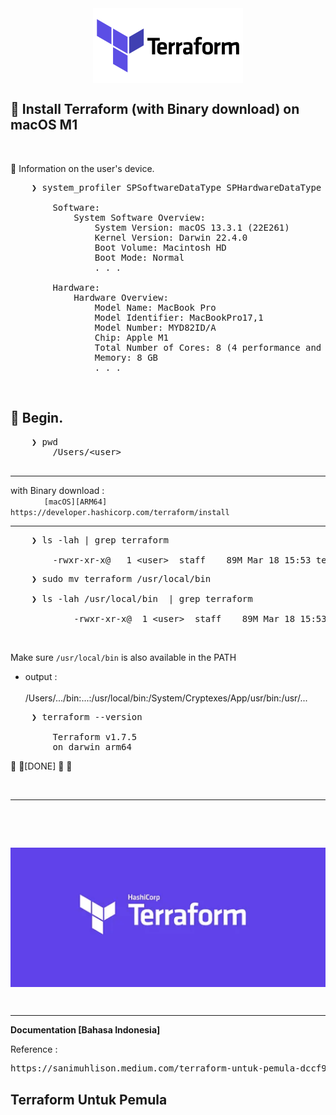 <div align="center">
    <img src="./terraformio-ar21.svg" alt="terraform_logo" style="display: block; margin: 0 auto;">
</div> 

## &#x1F530; Install Terraform (with Binary download) on macOS M1

&nbsp;

&#x1F516; Information on the user's device.<br />

<pre>
    ❯ system_profiler SPSoftwareDataType SPHardwareDataType

        Software:
            System Software Overview:
                System Version: macOS 13.3.1 (22E261)
                Kernel Version: Darwin 22.4.0
                Boot Volume: Macintosh HD
                Boot Mode: Normal    
                . . .

        Hardware:
            Hardware Overview:
                Model Name: MacBook Pro
                Model Identifier: MacBookPro17,1
                Model Number: MYD82ID/A
                Chip: Apple M1
                Total Number of Cores: 8 (4 performance and 4 efficiency)
                Memory: 8 GB
                . . .
</pre>

&nbsp;


## &#x1F530; Begin.

<pre>
    ❯ pwd
        /Users/&lt;user&gt;

</pre>

---

with Binary download :<br />
&emsp; &emsp; &emsp; `[macOS][ARM64]` `https://developer.hashicorp.com/terraform/install`

---

<pre>
    ❯ ls -lah | grep terraform

        -rwxr-xr-x@   1 &lt;user&gt;  staff    89M Mar 18 15:53 terraform
</pre>
<pre>
    ❯ sudo mv terraform /usr/local/bin

    ❯ ls -lah /usr/local/bin  | grep terraform

            -rwxr-xr-x@  1 &lt;user&gt;  staff    89M Mar 18 15:53 terraform
</pre>

&nbsp;

Make sure `/usr/local/bin` is also available in the PATH<br />
- output :<br /><br />
    /Users/.../bin:...:/usr/local/bin:/System/Cryptexes/App/usr/bin:/usr/...

<pre>
    ❯ terraform --version

        Terraform v1.7.5
        on darwin_arm64
</pre>

&#x1F31F; &#x1F31F;[DONE] &#x1F31F; &#x1F31F;

&nbsp;

---

&nbsp;

&nbsp;

<div align="center">
    <img src="./ss_terraform_logo.png" alt="ss_terraform_logo" style="display: block; margin: 0 auto;">
</div> 

&nbsp;

---

**Documentation [Bahasa Indonesia]**

Reference :<br />
<pre>https://sanimuhlison.medium.com/terraform-untuk-pemula-dccf947817c5</pre>

## Terraform Untuk Pemula

&nbsp;

&nbsp;